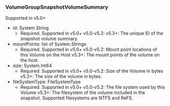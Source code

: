 ### VolumeGroupSnapshotVolumeSummary
Supported in v5.0+

- id: System.String
  - Required. Supported in v5.0+
  v5.0-v5.2:
  v5.3+: The unique ID of the snapshot volume summary.
- mountPoints: list of System.Strings
  - Required. Supported in v5.0+
  v5.0-v5.2: Mount point locations of this Volume on the Host
  v5.3+: The mount points of the volume on the host.
- size: System.Int64
  - Required. Supported in v5.0+
  v5.0-v5.2: Size of the Volume in bytes
  v5.3+: The size of the volume in bytes.
- fileSystemType: FileSystemType
  - Required. Supported in v5.0+
  v5.0-v5.2: The file system used by this Volume
  v5.3+: The filesystem of the volume included in the snapshot. Supported filesystems are NTFS and ReFS.
